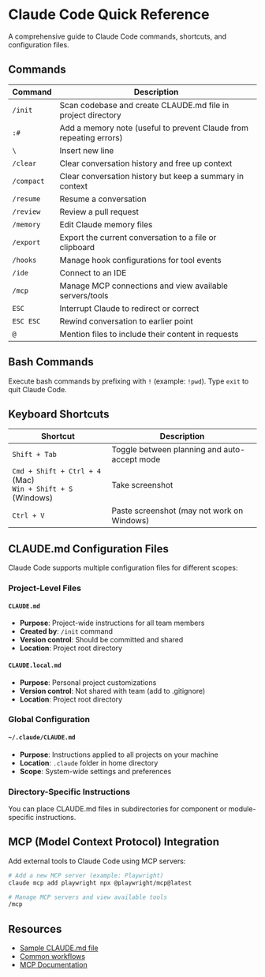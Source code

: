# Claude Code Quick Reference

A comprehensive guide to Claude Code commands, shortcuts, and configuration files.

## Commands

| Command | Description |
|---------|-------------|
| `/init` | Scan codebase and create CLAUDE.md file in project directory |
| `:#` | Add a memory note (useful to prevent Claude from repeating errors) |
| `\` | Insert new line |
| `/clear` | Clear conversation history and free up context |
| `/compact` | Clear conversation history but keep a summary in context |
| `/resume` | Resume a conversation |
| `/review` | Review a pull request |
| `/memory` | Edit Claude memory files |
| `/export` | Export the current conversation to a file or clipboard |
| `/hooks` | Manage hook configurations for tool events |
| `/ide` | Connect to an IDE |
| `/mcp` | Manage MCP connections and view available servers/tools |
| `ESC` | Interrupt Claude to redirect or correct |
| `ESC ESC` | Rewind conversation to earlier point |
| `@` | Mention files to include their content in requests |
## Bash Commands

Execute bash commands by prefixing with `!` (example: `!pwd`). Type `exit` to quit Claude Code.

## Keyboard Shortcuts

| Shortcut | Description |
|----------|-------------|
| `Shift + Tab` | Toggle between planning and auto-accept mode |
| `Cmd + Shift + Ctrl + 4` (Mac)<br>`Win + Shift + S` (Windows) | Take screenshot |
| `Ctrl + V` | Paste screenshot (may not work on Windows) |

## CLAUDE.md Configuration Files

Claude Code supports multiple configuration files for different scopes:

### Project-Level Files

#### `CLAUDE.md`
- **Purpose**: Project-wide instructions for all team members
- **Created by**: `/init` command
- **Version control**: Should be committed and shared
- **Location**: Project root directory

#### `CLAUDE.local.md`
- **Purpose**: Personal project customizations
- **Version control**: Not shared with team (add to .gitignore)
- **Location**: Project root directory

### Global Configuration

#### `~/.claude/CLAUDE.md`
- **Purpose**: Instructions applied to all projects on your machine
- **Location**: `.claude` folder in home directory
- **Scope**: System-wide settings and preferences

### Directory-Specific Instructions

You can place CLAUDE.md files in subdirectories for component or module-specific instructions.

## MCP (Model Context Protocol) Integration

Add external tools to Claude Code using MCP servers:

```bash
# Add a new MCP server (example: Playwright)
claude mcp add playwright npx @playwright/mcp@latest

# Manage MCP servers and view available tools
/mcp
```

## Resources

- [Sample CLAUDE.md file](https://github.com/https-deeplearning-ai/ragchatbot-codebase/blob/main/CLAUDE.md)
- [Common workflows](https://docs.anthropic.com/en/docs/claude-code/common-workflows)
- [MCP Documentation](https://docs.anthropic.com/en/docs/claude-code/mcp)